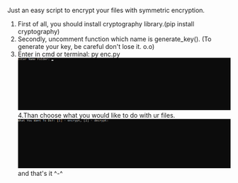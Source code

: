Just an easy script to encrypt your files with symmetric encryption.

1. First of all, you should install cryptography library.(pip install cryptography)
2. Secondly, uncomment function which name is generate_key(). (To generate your key, be careful don't lose it. o.o) 
3. Enter in cmd or terminal: py enc.py
![](img/input.png)
4.Than choose what you would like to do with ur files.
![](img/input1.png)
and that's it ^-^
